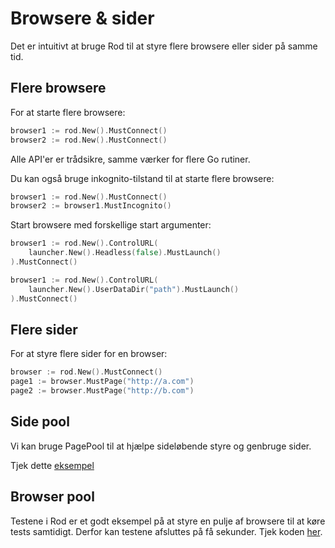 # Browsere & sider

Det er intuitivt at bruge Rod til at styre flere browsere eller sider på samme tid.

## Flere browsere

For at starte flere browsere:

```go
browser1 := rod.New().MustConnect()
browser2 := rod.New().MustConnect()
```

Alle API'er er trådsikre, samme værker for flere Go rutiner.

Du kan også bruge inkognito-tilstand til at starte flere browsere:

```go
browser1 := rod.New().MustConnect()
browser2 := browser1.MustIncognito()
```

Start browsere med forskellige start argumenter:

```go
browser1 := rod.New().ControlURL(
    launcher.New().Headless(false).MustLaunch()
).MustConnect()

browser1 := rod.New().ControlURL(
    launcher.New().UserDataDir("path").MustLaunch()
).MustConnect()
```

## Flere sider

For at styre flere sider for en browser:

```go
browser := rod.New().MustConnect()
page1 := browser.MustPage("http://a.com")
page2 := browser.MustPage("http://b.com")
```

## Side pool

Vi kan bruge PagePool til at hjælpe sideløbende styre og genbruge sider.

Tjek dette [eksempel](https://github.com/go-rod/rod/blob/46baf3aad803ed5cd8671aa325cbae4e297a89a4/examples_test.go#L533)

## Browser pool

Testene i Rod er et godt eksempel på at styre en pulje af browsere til at køre tests samtidigt. Derfor kan testene afsluttes på få sekunder. Tjek koden [her](https://github.com/go-rod/rod/blob/46baf3aad803ed5cd8671aa325cbae4e297a89a4/setup_test.go#L59).
